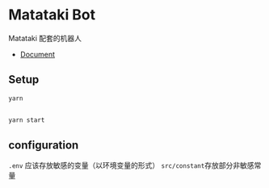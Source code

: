 # Matataki Bot

Matataki 配套的机器人

- [Document](https://hackmd.io/t3eK4CRySyu9mkB-uBgJYA)

## Setup
```bash
yarn


yarn start
```

## configuration
`.env` 应该存放敏感的变量（以环境变量的形式）
`src/constant`存放部分非敏感常量

